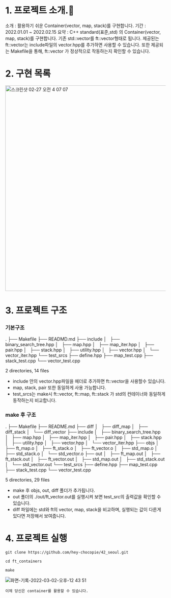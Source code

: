 # 1. 프로젝트 소개.🚛
소개 : 활용하기 쉬운 Container(vector, map, stack)를 구현합니다.
기간 : 2022.01.01 ~ 2022.02.15
요약 : C++ standard(표준,std) 의 Container(vector, map, stack)를 구현합니다. 
		기존 std::vector를 ft::vector형태로 됩니다. 
		제공된는 ft::vector는 include파일의 vector.hpp를 추가하면 사용할 수 있습니다.
		또한 제공되는 Makefile을 통해, ft::vector 가 정상적으로 작동하는지 확인할 수 있습니다.

# 2. 구현 목록
<img width="644" alt="스크린샷 02-27 오전 4 07 07" src="https://user-images.githubusercontent.com/52343427/156289932-a3d9ceb2-c00a-4451-8b1d-a717a9710554.png">

		
# 3. 프로젝트 구조
### 기본구조
.
├── Makefile
├── READMD.md
├── include
│   ├── binary_search_tree.hpp
│   ├── map.hpp
│   ├── map_iter.hpp
│   ├── pair.hpp
│   ├── stack.hpp
│   ├── utility.hpp
│   ├── vector.hpp
│   └── vector_iter.hpp
└── test_srcs
    ├── define.hpp
    ├── map_test.cpp
    ├── stack_test.cpp
    └── vector_test.cpp

2 directories, 14 files
* include 안의 vector.hpp파일을 헤더로 추가하면 ft::vector을 사용할수 있습니다. 
* map, stack, pair 또한 동일하게 사용 가능합니다.
* test_srcs는 make시 ft::vector, ft::map, ft::stack 가 std의 컨테이너와 동일하게 동작하는지 비교합니다. 

### make 후 구조
.
├── Makefile
├── README.md
├── diff
│   ├── diff_map
│   ├── diff_stack
│   └── diff_vector
├── include
│   ├── binary_search_tree.hpp
│   ├── map.hpp
│   ├── map_iter.hpp
│   ├── pair.hpp
│   ├── stack.hpp
│   ├── utility.hpp
│   ├── vector.hpp
│   └── vector_iter.hpp
├── objs
│   ├── ft_map.o
│   ├── ft_stack.o
│   ├── ft_vector.o
│   ├── std_map.o
│   ├── std_stack.o
│   └── std_vector.o
├── out
│   ├── ft_map.out
│   ├── ft_stack.out
│   ├── ft_vector.out
│   ├── std_map.out
│   ├── std_stack.out
│   └── std_vector.out
└── test_srcs
    ├── define.hpp
    ├── map_test.cpp
    ├── stack_test.cpp
    └── vector_test.cpp

5 directories, 29 files
* make 후 objs, out, diff 폴더가 추가됩니다.
* out 폴더의 ./out/ft_vector.out를 실행시켜 보면 test_src의 출력값을 확인할 수 있습니다.
* diff 파일에는 std와 ft의 vector, map, stack을 비교하며, 실행되는 값이 다른게 있다면 저장해서 보여줍니다.

# 4. 프로젝트 실행
```
git clone https://github.com/hey-chocopie/42_seoul.git
```

```
cd ft_containers
```

```
make
```

![화면-기록-2022-03-02-오후-12 43 51](https://user-images.githubusercontent.com/52343427/156292124-ab367ca2-cb01-4367-b362-e87969c24596.gif)

```
이제 당신은 container를 활용할 수 있습니다.
```
